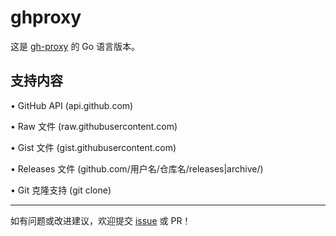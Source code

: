 # ghproxy

这是 [gh-proxy](https://github.com/hunshcn/gh-proxy) 的 Go 语言版本。

## 支持内容

• GitHub API (api.github.com)

• Raw 文件 (raw.githubusercontent.com)

• Gist 文件 (gist.githubusercontent.com)

• Releases 文件 (github.com/用户名/仓库名/releases|archive/)

• Git 克隆支持 (git clone)

---

如有问题或改进建议，欢迎提交 [issue] 或 PR！


[issue]: https://github.com/oopsunix/ghproxy/issues